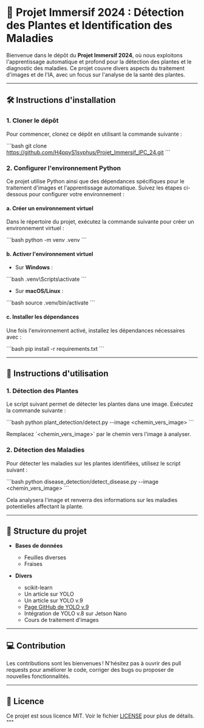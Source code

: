 # 🌿 Projet Immersif 2024 : Détection des Plantes et Identification des Maladies

Bienvenue dans le dépôt du **Projet Immersif 2024**, où nous exploitons l'apprentissage automatique et profond pour la détection des plantes et le diagnostic des maladies. Ce projet couvre divers aspects du traitement d'images et de l'IA, avec un focus sur l'analyse de la santé des plantes.

---

## 🛠️ Instructions d'installation

### 1. Cloner le dépôt

Pour commencer, clonez ce dépôt en utilisant la commande suivante :

\`\`\`bash
git clone https://github.com/H4ppyS1syphus/Projet_Immersif_IPC_24.git
\`\`\`

### 2. Configurer l'environnement Python

Ce projet utilise Python ainsi que des dépendances spécifiques pour le traitement d'images et l'apprentissage automatique. Suivez les étapes ci-dessous pour configurer votre environnement :

#### a. Créer un environnement virtuel

Dans le répertoire du projet, exécutez la commande suivante pour créer un environnement virtuel :

\`\`\`bash
python -m venv .venv
\`\`\`

#### b. Activer l'environnement virtuel

- Sur **Windows** :

\`\`\`bash
.venv\\Scripts\\activate
\`\`\`

- Sur **macOS/Linux** :

\`\`\`bash
source .venv/bin/activate
\`\`\`

#### c. Installer les dépendances

Une fois l'environnement activé, installez les dépendances nécessaires avec :

\`\`\`bash
pip install -r requirements.txt
\`\`\`

---

## 🚀 Instructions d'utilisation

### 1. Détection des Plantes

Le script suivant permet de détecter les plantes dans une image. Exécutez la commande suivante :

\`\`\`bash
python plant_detection/detect.py --image <chemin_vers_image>
\`\`\`

Remplacez \`<chemin_vers_image>\` par le chemin vers l'image à analyser.

### 2. Détection des Maladies

Pour détecter les maladies sur les plantes identifiées, utilisez le script suivant :

\`\`\`bash
python disease_detection/detect_disease.py --image <chemin_vers_image>
\`\`\`

Cela analysera l'image et renverra des informations sur les maladies potentielles affectant la plante.

---

## 📂 Structure du projet

- **Bases de données**
  - Feuilles diverses
  - Fraises

- **Divers**
  - scikit-learn
  - Un article sur YOLO
  - Un article sur YOLO v.9
  - [Page GitHub de YOLO v.9](https://github.com/ultralytics/yolov9)
  - Intégration de YOLO v.8 sur Jetson Nano
  - Cours de traitement d'images

---

## 💻 Contribution

Les contributions sont les bienvenues ! N'hésitez pas à ouvrir des pull requests pour améliorer le code, corriger des bugs ou proposer de nouvelles fonctionnalités.

---

## 📝 Licence

Ce projet est sous licence MIT. Voir le fichier [LICENSE](LICENSE) pour plus de détails.
"""
